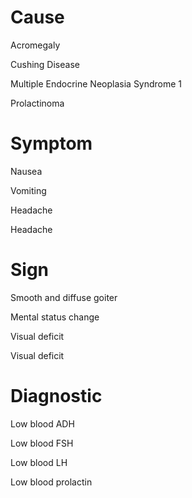 # Cause

Acromegaly

Cushing Disease

Multiple Endocrine Neoplasia Syndrome 1

Prolactinoma

# Symptom

Nausea

Vomiting

Headache

Headache

# Sign

Smooth and diffuse goiter

Mental status change

Visual deficit

Visual deficit

# Diagnostic

Low blood ADH

Low blood FSH

Low blood LH

Low blood prolactin
